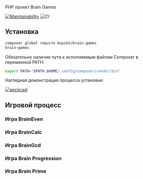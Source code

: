 PHP проект Brain Games

[![Maintainability](https://api.codeclimate.com/v1/badges/a99a88d28ad37a79dbf6/maintainability)](https://codeclimate.com/github/codeclimate/codeclimate/maintainability)
![CI](https://github.com/Bayzet/php-project-lvl1/workflows/PHP%20CI/badge.svg?branch=downgrade&event=push)


## Установка
```bash
composer global require bayzet/brain-games
brain-games
```
Обязательно наличие пути к исполняемым файлам Composer в переменной PATH:

```bash
export PATH="$PATH:$HOME/.config/composer/vendor/bin"
```
Наглядная демонстрация процесса установки:

[![asciicast](https://asciinema.org/a/HHp4AdIw0dxUu5Q20xcVxNn0M.svg)](https://asciinema.org/a/HHp4AdIw0dxUu5Q20xcVxNn0M)

## Игровой процесс
### Игра BrainEven

### Игра BrainCalc

### Игра BrainGcd

### Игра Brain Progression

### Игра Brain Prime
